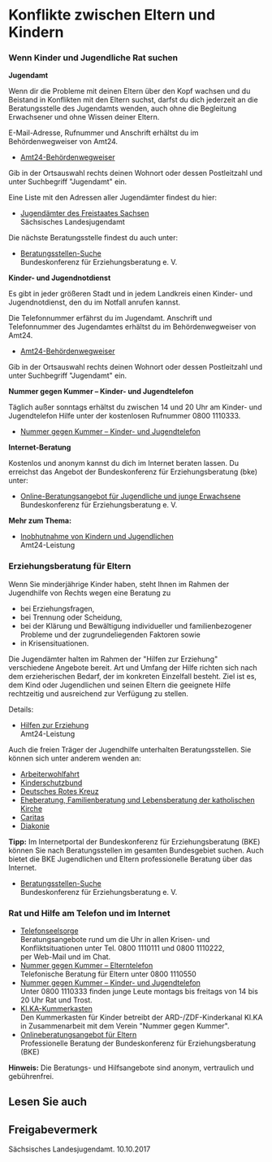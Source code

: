# Konflikte zwischen Eltern und Kindern

### Wenn Kinder und Jugendliche Rat suchen

**Jugendamt**

Wenn dir die Probleme mit deinen Eltern über den Kopf wachsen und du Beistand in Konflikten mit den Eltern suchst, darfst du dich jederzeit an die Beratungsstelle des Jugendamts wenden, auch ohne die Begleitung Erwachsener und ohne Wissen deiner Eltern.

E-Mail-Adresse, Rufnummer und Anschrift erhältst du im Behördenwegweiser von Amt24.

* [Amt24-Behördenwegweiser](https://amt24.sachsen.de/web/guest/trefferliste/-/trefferliste/q-gemeinde/f-organisationseinheit "Amt24 Behördenwegweiser, Gemeinde")

Gib in der Ortsauswahl rechts deinen Wohnort oder dessen Postleitzahl und unter Suchbegriff "Jugendamt" ein.

Eine Liste mit den Adressen aller Jugendämter findest du hier:

* [Jugendämter des Freistaates Sachsen](https://www.landesjugendamt.sachsen.de/11324.html "Jugendämter in Sachsen (SMS)")  
   Sächsisches Landesjugendamt

Die nächste Beratungsstelle findest du auch unter:

* [Beratungsstellen-Suche](https://www.bke.de/virtual/ratsuchende/beratungsstellen.html "Bundeskonferenz für Erziehungsberatung e.V.: Beratungsstellensuche")  
   Bundeskonferenz für Erziehungsberatung e. V.

**Kinder- und Jugendnotdienst**

Es gibt in jeder größeren Stadt und in jedem Landkreis einen Kinder- und Jugendnotdienst, den du im Notfall anrufen kannst.

Die Telefonnummer erfährst du im Jugendamt. Anschrift und Telefonnummer des Jugendamtes erhältst du im Behördenwegweiser von Amt24.

* [Amt24-Behördenwegweiser](https://amt24.sachsen.de/web/guest/trefferliste/-/trefferliste/q-gemeinde/f-organisationseinheit "Amt24 Behördenwegweiser, Gemeinde")

Gib in der Ortsauswahl rechts deinen Wohnort oder dessen Postleitzahl und unter Suchbegriff "Jugendamt" ein.

**Nummer gegen Kummer – Kinder- und Jugendtelefon**

Täglich außer sonntags erhältst du zwischen 14 und 20 Uhr am Kinder- und Jugendtelefon Hilfe unter der kostenlosen Rufnummer 0800 1110333.

* [Nummer gegen Kummer – Kinder- und Jugendtelefon](https://www.nummergegenkummer.de/ "Website von Nummer gegen Kummer")

**Internet-Beratung**

Kostenlos und anonym kannst du dich im Internet beraten lassen. Du erreichst das Angebot der Bundeskonferenz für Erziehungsberatung (bke) unter:

* [Online-Beratungsangebot für Jugendliche und junge Erwachsene](https://jugend.bke-beratung.de/ "Bundeskonferenz für Erziehungsberatung e.V.: Beratung für Jugendliche")  
   Bundeskonferenz für Erziehungsberatung e. V.

**Mehr zum Thema:**

* [Inobhutnahme von Kindern und Jugendlichen](https://amt24dev.sachsen.de/zufi/leistungen/6000185)  
   Amt24-Leistung

### Erziehungsberatung für Eltern

Wenn Sie minderjährige Kinder haben, steht Ihnen im Rahmen der Jugendhilfe von Rechts wegen eine Beratung zu

* bei Erziehungsfragen,
* bei Trennung oder Scheidung,
* bei der Klärung und Bewältigung individueller und familienbezogener Probleme und der zugrundeliegenden Faktoren sowie
* in Krisensituationen.

Die Jugendämter halten im Rahmen der "Hilfen zur Erziehung" verschiedene Angebote bereit. Art und Umfang der Hilfe richten sich nach dem erzieherischen Bedarf, der im konkreten Einzelfall besteht. Ziel ist es, dem Kind oder Jugendlichen und seinen Eltern die geeignete Hilfe rechtzeitig und ausreichend zur Verfügung zu stellen.

Details:

* [Hilfen zur Erziehung](https://amt24dev.sachsen.de/zufi/leistungen/6000055)  
   Amt24-Leistung

Auch die freien Träger der Jugendhilfe unterhalten Beratungsstellen. Sie können sich unter anderem wenden an:

* [Arbeiterwohlfahrt](http://www.awo-sachsen.de/ "awo-sachsen.de")
* [Kinderschutzbund](http://www.kinderschutzbund.de "Website des Kinderschutzbund")
* [Deutsches Rotes Kreuz](https://www.drk.de/ "Website des deutschen Roten Kreuzes")
* [Eheberatung, Familienberatung und Lebensberatung der katholischen Kirche](https://www.efl-bistum-dresden-meissen.de/ "Ehe-, Familien- und Lebensberatung im Bistum Dresden-Meißen")
* [Caritas](https://www.caritas.de/ "Website der CARITAS")
* [Diakonie](http://sachsen.diakonie-im-internet.de/ "Website der Diakonie Sachsen")

**Tipp:** Im Internetportal der Bundeskonferenz für Erziehungsberatung (BKE) können Sie nach Beratungsstellen im gesamten Bundesgebiet suchen. Auch bietet die BKE Jugendlichen und Eltern professionelle Beratung über das Internet.

* [Beratungsstellen-Suche](https://www.bke.de/virtual/ratsuchende/beratungsstellen.html "Bundeskonferenz für Erziehungsberatung e.V.: Beratungsstellensuche")  
   Bundeskonferenz für Erziehungsberatung e. V.

### Rat und Hilfe am Telefon und im Internet

* [Telefonseelsorge](https://www.telefonseelsorge.de/ "Website der Telefonseelsorge Sachsen")  
  Beratungsangebote rund um die Uhr in allen Krisen- und Konfliktsituationen unter Tel. 0800 1110111 und 0800 1110222,  
  per Web-Mail und im Chat.
* [Nummer gegen Kummer – Elterntelefon](https://www.nummergegenkummer.de/elterntelefon.html "Nummer gegen Kummer e. V.: Elterntelefon")  
   Telefonische Beratung für Eltern unter 0800 1110550
* [Nummer gegen Kummer – Kinder- und Jugendtelefon](https://www.nummergegenkummer.de/kinder-und-jugendtelefon.html "Nummer gegen Kummer e. V.: Kinder- und Jugendtelefon")  
   Unter 0800 1110333 finden junge Leute montags bis freitags von 14 bis 20 Uhr Rat und Trost.
* [KI.KA-Kummerkasten](https://www.kika.de/kummerkasten/index.html "Kika: Kummerkasten")  
   Den Kummerkasten für Kinder betreibt der ARD-/ZDF-Kinderkanal KI.KA in Zusammenarbeit mit dem Verein "Nummer gegen Kummer".
* [Onlineberatungsangebot für Eltern](https://eltern.bke-beratung.de/ "Bundeskonferenz für Erziehungsberatung e.V.: Onlineberatungsangebot für Eltern")  
   Professionelle Beratung der Bundeskonferenz für Erziehungsberatung (BKE)

**Hinweis:** Die Beratungs- und Hilfsangebote sind anonym, vertraulich und gebührenfrei.

## Lesen Sie auch

## Freigabevermerk

Sächsisches Landesjugendamt. 10.10.2017
